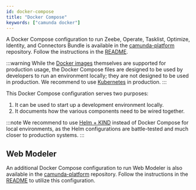 ```yaml
---
id: docker-compose
title: "Docker Compose"
keywords: ["camunda docker"]
---
```


A Docker Compose configuration to run Zeebe, Operate, Tasklist, Optimize, Identity, and Connectors Bundle is available in the [camunda-platform](https://github.com/camunda/camunda-platform/blob/main/docker-compose.yaml) repository.
Follow the instructions in the [README](https://github.com/camunda/camunda-platform#using-docker-compose).

:::warning
While the [Docker images](/self-managed/installation/deploy/other/docker.md) themselves are supported for production usage, the Docker Compose files are designed to be used by developers to run an environment locally; they are not designed to be used in production. We recommend to use [Kubernetes](/self-managed/installation/deploy/deploy.md) in production.
:::

This Docker Compose configuration serves two purposes:

1. It can be used to start up a development environment locally.
2. It documents how the various components need to be wired together.

:::note
We recommend to use [Helm + KIND](/self-managed/installation/run-local/local-kubernetes-cluster.md) instead of Docker Compose for local environments, as the Helm configurations are battle-tested and much closer to production systems.
:::

## Web Modeler

An additional Docker Compose configuration to run Web Modeler is also available in the
[camunda-platform](https://github.com/camunda/camunda-platform/blob/main/docker-compose-web-modeler.yaml) repository. Follow the instructions in the [README](https://github.com/camunda/camunda-platform#web-modeler-self-managed) to utilize this configuration.
